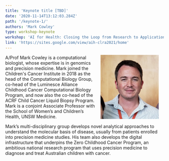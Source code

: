 ```yaml
---
title: 'Keynote title [TBD]'
date: '2020-11-14T13:12:03.284Z'
path: '/keynote-1/'
authors: 'Mark Cowley'
type: workshop-keynote
workshop: 'AI for Health: Closing the Loop from Research to Applications'
link: 'https://sites.google.com/view/aih-clra2021/home'
---
```


<img align="right" width="185" style="margin-left:16px;margin-right:16px" src="https://raw.githubusercontent.com/edoc2021/2021/dev/static/img/Mark-Cowley.jpg"/>

A/Prof Mark Cowley is a computational biologist, whose expertise is in genomics and precision medicine. Mark joined the Children's Cancer Institute in 2018 as the head of the Computational Biology Group, co-head of the Luminesce Alliance Childhood Cancer Computational Biology Program, and now also the co-head of the ACRF Child Cancer Liquid Biopsy Program. Mark is a conjoint Associate Professor with the School of Women’s and Children’s Health, UNSW Medicine.

Mark’s multi-disciplinary group develops novel analytical approaches to understand the molecular basis of disease, usually from patients enrolled into precision medicine studies. His team also develops the digital infrastructure that underpins the Zero Childhood Cancer Program, an ambitious national research program that uses precision medicine to diagnose and treat Australian children with cancer.

